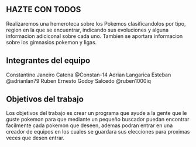 ## HAZTE CON TODOS

Realizaremos una hemeroteca sobre los Pokemos clasificandolos por tipo, region en la que se encuentrar, indicando sus evoluciones y alguna informacion adiciconal sobre cada uno. Tambien se aportara informacion sobre los gimnasios pokemon y ligas.

## Integrantes del equipo

Constantino Janeiro Catena @Constan-14
Adrian Langarica Esteban @adrianlan79
Ruben Ernesto Godoy Salcedo @ruben1000iq

## Objetivos del trabajo

Los objetivos del trabajo es crear un programa que ayude a la gente que le guste pokemon para que mediante un pequeño buscador puedan encontrar facilmente cada 
pokemon que deseen, ademas podran entrar en una creador de equipos en los cuales se guardara sus elecciones para proximas veces que desen entrar.
